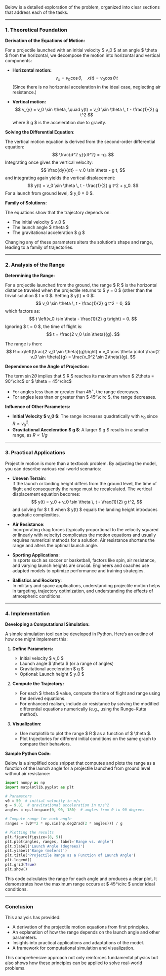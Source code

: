 Below is a detailed exploration of the problem, organized into clear sections that address each of the tasks.

---

### 1. Theoretical Foundation

**Derivation of the Equations of Motion:**

For a projectile launched with an initial velocity $ v_0 $ at an angle $ \theta $ from the horizontal, we decompose the motion into horizontal and vertical components:

- **Horizontal motion:**
  $$
  v_{x} = v_0 \cos \theta, \quad x(t) = v_0 \cos \theta \, t
  $$
  (Since there is no horizontal acceleration in the ideal case, neglecting air resistance.)

- **Vertical motion:**
  $$
  v_{y} = v_0 \sin \theta, \quad y(t) = v_0 \sin \theta \, t - \frac{1}{2} g t^2
  $$
  where $ g $ is the acceleration due to gravity.

**Solving the Differential Equation:**

The vertical motion equation is derived from the second-order differential equation:
$$
\frac{d^2 y}{dt^2} = -g.
$$
Integrating once gives the vertical velocity:
$$
\frac{dy}{dt} = v_0 \sin \theta - g t,
$$
and integrating again yields the vertical displacement:
$$
y(t) = v_0 \sin \theta \, t - \frac{1}{2} g t^2 + y_0.
$$
For a launch from ground level, $ y_0 = 0 $.

**Family of Solutions:**

The equations show that the trajectory depends on:
- The initial velocity $ v_0 $
- The launch angle $ \theta $
- The gravitational acceleration $ g $

Changing any of these parameters alters the solution’s shape and range, leading to a family of trajectories.

---

### 2. Analysis of the Range

**Determining the Range:**

For a projectile launched from the ground, the range $ R $ is the horizontal distance traveled when the projectile returns to $ y = 0 $ (other than the trivial solution $ t = 0 $. Setting $ y(t) = 0 $:
$$
v_0 \sin \theta \, t - \frac{1}{2} g t^2 = 0,
$$
which factors as:
$$
t \left(v_0 \sin \theta - \frac{1}{2} g t\right) = 0.
$$
Ignoring $ t = 0 $, the time of flight is:
$$
t = \frac{2 v_0 \sin \theta}{g}.
$$

The range is then:
$$
R = x\left(\frac{2 v_0 \sin \theta}{g}\right) = v_0 \cos \theta \cdot \frac{2 v_0 \sin \theta}{g} = \frac{v_0^2 \sin 2\theta}{g}.
$$

**Dependence on the Angle of Projection:**

 The term $\sin 2\theta$ implies that $ R $ reaches its maximum when $ 2\theta = 90^\circ$ or $ \theta = 45^\circ$

- For angles less than or greater than $45^\circ$, the range decreases.
- For angles less than or greater than $ 45^\circ $, the range decreases.

**Influence of Other Parameters:**

- **Initial Velocity $ v_0 $**: The range increases quadratically with $v_0$ since $R \propto v_0^2$.
- **Gravitational Acceleration $ g $**: A larger $ g $ results in a smaller range, as $R \propto 1/g$

---

### 3. Practical Applications

Projectile motion is more than a textbook problem. By adjusting the model, you can describe various real-world scenarios:

- **Uneven Terrain**:  
  If the launch or landing height differs from the ground level, the time of flight and consequently the range must be recalculated. The vertical displacement equation becomes:
  $$
  y(t) = y_0 + v_0 \sin \theta \, t - \frac{1}{2} g t^2,
  $$
  and solving for $ t $ when $ y(t) $ equals the landing height introduces quadratic complexities.

- **Air Resistance**:  
  Incorporating drag forces (typically proportional to the velocity squared or linearly with velocity) complicates the motion equations and usually requires numerical methods for a solution. Air resistance shortens the range and alters the optimal launch angle.

- **Sporting Applications**:  
  In sports such as soccer or basketball, factors like spin, air resistance, and varying launch heights are crucial. Engineers and coaches use adapted models to optimize performance and training strategies.

- **Ballistics and Rocketry**:  
  In military and space applications, understanding projectile motion helps in targeting, trajectory optimization, and understanding the effects of atmospheric conditions.

---

### 4. Implementation

**Developing a Computational Simulation:**

A simple simulation tool can be developed in Python. Here’s an outline of how one might implement this:

1. **Define Parameters:**
   - Initial velocity $ v_0 $
   - Launch angle $ \theta $ (or a range of angles)
   - Gravitational acceleration $ g $
   - Optional: Launch height $ y_0 $

2. **Compute the Trajectory:**
   - For each $ \theta $ value, compute the time of flight and range using the derived equations.
   - For enhanced realism, include air resistance by solving the modified differential equations numerically (e.g., using the Runge–Kutta method).

3. **Visualization:**
   - Use matplotlib to plot the range $ R $ as a function of $ \theta $.
   - Plot trajectories for different initial conditions on the same graph to compare their behaviors.

**Sample Python Code:**

Below is a simplified code snippet that computes and plots the range as a function of the launch angle for a projectile launched from ground level without air resistance:

```python
import numpy as np
import matplotlib.pyplot as plt

# Parameters
v0 = 50  # initial velocity in m/s
g = 9.81  # gravitational acceleration in m/s^2
angles = np.linspace(0, 90, 180)  # angles from 0 to 90 degrees

# Compute range for each angle
ranges = (v0**2 * np.sin(np.deg2rad(2 * angles))) / g

# Plotting the results
plt.figure(figsize=(8, 5))
plt.plot(angles, ranges, label='Range vs. Angle')
plt.xlabel('Launch Angle (degrees)')
plt.ylabel('Range (meters)')
plt.title('Projectile Range as a Function of Launch Angle')
plt.legend()
plt.grid(True)
plt.show()
```

This code calculates the range for each angle and produces a clear plot. It demonstrates how the maximum range occurs at $ 45^\circ $ under ideal conditions.

---

### Conclusion

This analysis has provided:
- A derivation of the projectile motion equations from first principles.
- An explanation of how the range depends on the launch angle and other parameters.
- Insights into practical applications and adaptations of the model.
- A framework for computational simulation and visualization.

This comprehensive approach not only reinforces fundamental physics but also shows how these principles can be applied to solve real-world problems.